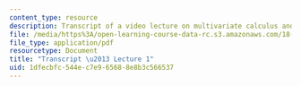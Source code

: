 ```yaml
---
content_type: resource
description: Transcript of a video lecture on multivariate calculus and dot products.
file: /media/https%3A/open-learning-course-data-rc.s3.amazonaws.com/18-02-multivariable-calculus-fall-2007/1dfecbfc544ec7e965688e8b3c566537_18_022007L01.pdf
file_type: application/pdf
resourcetype: Document
title: "Transcript \u2013 Lecture 1"
uid: 1dfecbfc-544e-c7e9-6568-8e8b3c566537
---
```

